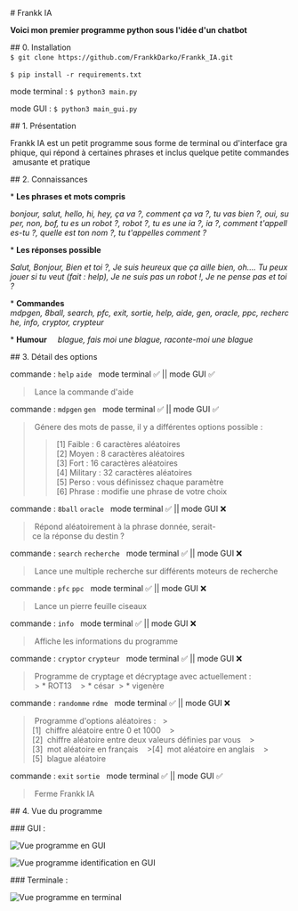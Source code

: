 # Frankk IA

<center><img src="https://frankkdarko.fr/wp-content/uploads/2021/07/pp.jpg" width="300" height="300"></center>

__Voici mon premier programme python sous l'idée d'un chatbot__

## 0. Installation
```$ git clone https://github.com/FrankkDarko/Frankk_IA.git```  

```$ pip install -r requirements.txt```  

mode terminal : ```$ python3 main.py``` 

mode GUI : ```$ python3 main_gui.py``` 

## 1. Présentation

Frankk IA est un petit programme sous forme de terminal ou d'interface graphique, qui répond à certaines phrases et inclus quelque petite commandes amusante et pratique

## 2. Connaissances

* **Les phrases et mots compris**

*bonjour, salut, hello, hi, hey, ça va ?, comment ça va ?, tu vas bien ?, oui, super, non, bof, tu es un robot ?, robot ?, tu es une ia ?, ia ?, comment t'appelles-tu ?, quelle est ton nom ?, tu t'appelles comment ?*

* **Les réponses possible**

*Salut, Bonjour, Bien et toi ?, Je suis heureux que ça aille bien, oh.... Tu peux jouer si tu veut (fait : help), Je ne suis pas un robot !, Je ne pense pas et toi ?*

* **Commandes**
   
*mdpgen, 8ball, search, pfc, exit, sortie, help, aide, gen, oracle, ppc, recherche, info, cryptor, crypteur*

* **Humour**
   
*blague, fais moi une blague, raconte-moi une blague*

## 3. Détail des options  

commande : `help` `aide`  
mode terminal :white_check_mark: || mode GUI :white_check_mark:

> Lance la commande d'aide

commande : `mdpgen` `gen`  
mode terminal :white_check_mark: || mode GUI :white_check_mark:

> Génere des mots de passe, il y a différentes options possible :
>> [1] Faible : 6 caractères aléatoires  
>> [2] Moyen : 8 caractères aléatoires  
>> [3] Fort : 16 caractères aléatoires  
>> [4] Military : 32 caractères aléatoires  
>> [5] Perso : vous définissez chaque paramètre  
>> [6] Phrase : modifie une phrase de votre choix

commande : `8ball` `oracle`  
mode terminal :white_check_mark: || mode GUI :x:

> Répond aléatoirement à la phrase donnée, serait-ce la réponse du destin ?

commande : `search` `recherche`  
mode terminal :white_check_mark: || mode GUI :x:

> Lance une multiple recherche sur différents moteurs de recherche

commande : `pfc` `ppc`  
mode terminal :white_check_mark: || mode GUI :x:

> Lance un pierre feuille ciseaux

commande : `info`  
mode terminal :white_check_mark: || mode GUI :x:

> Affiche les informations du programme

commande : `cryptor` `crypteur`  
mode terminal :white_check_mark: || mode GUI :x:

> Programme de cryptage et décryptage avec actuellement :
> > * ROT13  
> > * césar
> > * vigenère

commande : `randomme` `rdme`  
mode terminal :white_check_mark: || mode GUI :x:

> Programme d'options aléatoires : 
> >[1]  chiffre aléatoire entre 0 et 1000  
> >[2]  chiffre aléatoire entre deux valeurs définies par vous  
> >[3]  mot aléatoire en français  
> >[4]  mot aléatoire en anglais  
> >[5]  blague aléatoire  

commande : `exit` `sortie`  
mode terminal :white_check_mark: || mode GUI :white_check_mark:

> Ferme Frankk IA

## 4. Vue du programme

### GUI :  

![Vue programme en GUI](img/vue/identification_GUI.png)

![Vue programme identification en GUI](img/vue/vue_main_GUI.png)

### Terminale :   

![Vue programme en terminal](img/vue/fkia_terminal.png)


